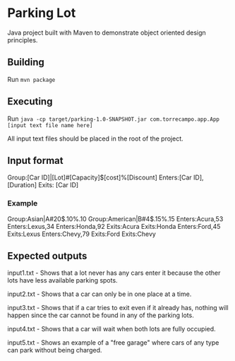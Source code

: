 # Parking Lot

Java project built with Maven to demonstrate object oriented design principles.

## Building

Run `mvn package`

## Executing

Run `java -cp target/parking-1.0-SNAPSHOT.jar com.torrecampo.app.App [input text file name here]`

All input text files should be placed in the root of the project.

## Input format

Group:[Car ID]|[Lot]#[Capacity]$[cost]%[Discount]
Enters:[Car ID],[Duration]
Exits: [Car ID]

### Example

Group:Asian|A#20$.10%.10
Group:American|B#4$.15%.15
Enters:Acura,53
Enters:Lexus,34
Enters:Honda,92
Exits:Acura
Exits:Honda
Enters:Ford,45
Exits:Lexus
Enters:Chevy,79
Exits:Ford
Exits:Chevy

## Expected outputs

input1.txt - Shows that a lot never has any cars enter it because the other lots have less available parking spots.

input2.txt - Shows that a car can only be in one place at a time.

input3.txt - Shows that if a car tries to exit even if it already has, nothing will happen since the car cannot be found in any of the parking lots.

input4.txt - Shows that a car will wait when both lots are fully occupied.

input5.txt - Shows an example of a "free garage" where cars of any type can park without being charged.

